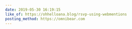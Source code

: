 ```yaml
---
date: 2019-05-30 16:19:15
like_of: https://ohhelloana.blog/rsvp-using-webmentions
posting_method: https://omnibear.com
---
```

